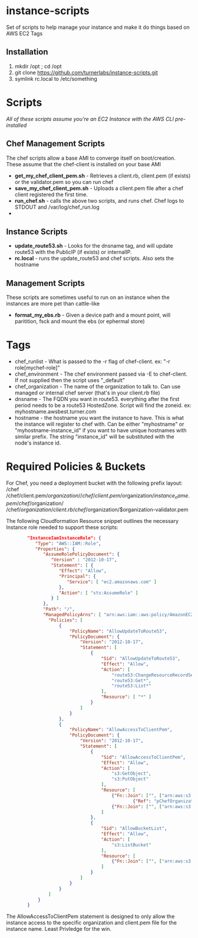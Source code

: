 # instance-scripts

Set of scripts to help manage your instance and make it do things based on AWS EC2 Tags

## Installation
1. mkdir /opt ; cd /opt
1. git clone https://github.com/turnerlabs/instance-scripts.git
2. symlink rc.local to /etc/something

Scripts
=======
*All of these scripts assume you're an EC2 Instance with the AWS CLI pre-installed*

Chef Management Scripts
-----------------------
The chef scripts allow a base AMI to converge itself on boot/creation. These assume that the chef-client is installed on your base AMI

* **get_my_chef_client_pem.sh** - Retrieves a client.rb, client.pem (if exists) or the validator.pem so you can run chef
* **save_my_chef_client_pem.sh** - Uploads a client.pem file after a chef client registered the first time. 
* **run_chef.sh** - calls the above two scripts, and runs chef. Chef logs to STDOUT and /var/log/chef_run.log
*

Instance Scripts
-----------------
* **update_route53.sh** - Looks for the dnsname tag, and will update route53 with the PublicIP (if exists) or internalIP.
* **rc.local** - runs the update_route53 and chef scripts. Also sets the hostname


Management Scripts
--------------------
These scripts are sometimes useful to run on an instance when the instances are more pet than cattle-like

* **format_my_ebs.rb** - Given a device path and a mount point, will paritition, fsck and mount the ebs (or ephermal store)


Tags
=======

* chef_runlist - What is passed to the -r flag of chef-client. ex: "-r role[mychef-role]"
* chef_environment - The chef environment passed via -E to chef-client. If not supplied then the script uses "_default"
* chef_organization - The name of the organization to talk to. Can use managed or internal chef server (that's in your client.rb file)
* dnsname - The FQDN you want in route53. everything after the first period needs to be a route53 HostedZone. Script will find the zoneid. ex: myhostname.awsbest.turner.com 
* hostname - the hostname you want the instance to have. This is what the instance will register to chef with. Can be either "myhostname" or "myhostname-instance_id" if you want to have unique hostnames with similar prefix. The string "instance_id" will be substituted with the node's instance id. 


Required Policies & Buckets
=============================
For Chef, you need a deployment bucket with the following prefix layout:
/chef
/chef/client.pem/$organization/
/chef/client.pem/$organization/$instance_name.pem
/chef/$organization/
/chef/$organization/client.rb
/chef/$organization/$organization-validator.pem

The following Cloudformation Resource snippet outlines the necessary Instance role needed to support these scripts:
```json
		"InstanceIamInstanceRole": {
	       "Type": "AWS::IAM::Role",
	       "Properties": {
	          "AssumeRolePolicyDocument": {
	             "Version" : "2012-10-17",
	             "Statement": [ {
	                "Effect": "Allow",
	                "Principal": {
	                   "Service": [ "ec2.amazonaws.com" ]
	                },
	                "Action": [ "sts:AssumeRole" ]
	             } ]
	          },
	          "Path": "/",
	          "ManagedPolicyArns": [ "arn:aws:iam::aws:policy/AmazonEC2ReadOnlyAccess" ],
				"Policies": [  
					{
						"PolicyName": "AllowUpdateToRoute53",
						"PolicyDocument": {
							"Version": "2012-10-17",
							"Statement": [
								{
									"Sid": "AllowUpdateToRoute53",
									"Effect": "Allow",
									"Action": [
										"route53:ChangeResourceRecordSets",
										"route53:Get*",
										"route53:List*"
									],
									"Resource": [ "*" ]
								}
							]
						}
					},
					{
						"PolicyName": "AllowAccessToClientPem",
						"PolicyDocument": {
							"Version": "2012-10-17",
							"Statement": [
								{
									"Sid": "AllowAccessToClientPem",
									"Effect": "Allow",
									"Action": [
										"s3:GetObject",
										"s3:PutObject"
									],
									"Resource": [ 
										{"Fn::Join": ["", ["arn:aws:s3:::", {"Ref": "pChefConfigBucket"},  "/chef/client.pem/", 
												{"Ref": "pChefOrganization"}, "/", {"Ref": "pInstanceName" } ]]},
										{"Fn::Join": ["", ["arn:aws:s3:::", {"Ref": "pChefConfigBucket"},  "/chef/", {"Ref": "pChefOrganization"}, "/*" ]]}
									]
								},
								{
									"Sid": "AllowBucketList",
									"Effect": "Allow",
									"Action": [
										"s3:ListBucket"
									],
									"Resource": [ 
										{"Fn::Join": ["", ["arn:aws:s3:::", {"Ref": "pChefConfigBucket"} ]]}
									]
								}
							]
						}
					}
				]
	    	}
	    }
```	    

The AllowAccessToClientPem statement is designed to only allow the instance access to the specific organization and client.pem file for the instance name. Least Privledge for the win. 